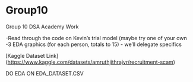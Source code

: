 # Group10
Group 10 DSA Academy Work

-Read through the code on Kevin’s trial model (maybe try one of your own
<br>
-3 EDA graphics (for each person, totals to 15) - we’ll delegate specifics

[Kaggle Dataset Link] (https://www.kaggle.com/datasets/amruthjithrajvr/recruitment-scam)

DO EDA ON EDA_DATASET.CSV
